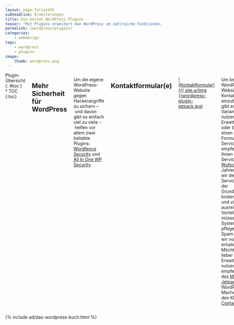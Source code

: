 ```yaml
---
layout: page-fullwidth
subheadline: Erweiterungen
title: Die besten WordPress Plugins
teaser: "Mit Plugins erweitert man WordPress um zahlreiche Funktionen. Phlow präsentiert die besten und professionellsten WordPress Plugins mit denen man WordPress ausbaut, pimpt und die Möglichkeiten seines Weblogs auf ein neues Level hebt."
permalink: /wordpress/plugins/
categories:
    - webdesign
tags:
    - wordpress
    - plugins
image:
    thumb: wordpress.png
---
```

<div class="row">
<div class="large-7 columns" markdown="1">

<div class="sans" markdown="1">
<div class="font-size-h4">Plugin-Übersicht</div>
{: #toc }
*  TOC
{:toc}
</div>

## Mehr Sicherheit für WordPress

Um die eigene WordPress-Website gegen Hackerangriffe zu sichern – und davon gibt es einfach viel zu viele – helfen vor allem zwei beliebte Plugins: [Wordfence Security][2] und [All In One WP Security][1]. 



## Kontaktformular(e)

[![Kontaktformular]({{ site.urlimg }}wordpress-plugin-jetpack.jpg)][6]

Um bei einer WordPress-Website ein Kontaktformular einzubauen, gibt es zwei Varianten: Sie nutzen eine Erweiterung oder bauen einen externen Formular-Service ein. Wir empfehlen Ihnen einen Service wie [Wufoo][4]. Seit Jahren nutzen wir den Service, der in der Grundvariante kostenlos ist und völlig ausreicht. Der Vorteil: Sie müssen das System nicht pflegen und Spam haben wir noch nie erhalten. Möchten Sie lieber eine Erweiterung nutzen, dann empfehlen wir das [Multiplugin Jetpack][6] der WordPress-Macher oder den Klassiker [Contact Form 7][5].



## Suchmaschinenoptimierung

[![Suchmaschinenoptimierung]({{ site.urlimg }}wordpress-plugin-seo.jpg)][3]

Die beste und beliebteste Erweiterung, um WordPress professinell für Suchmaschinen zu optimieren ist [WordPress SEO][3] des SEO-Experten Yoast. Das umfangreiche Plugin löst sämtliche Anforderungen für die Suchmaschinenoptimierung und erweitert den Editor für Beiträge und Seiten um wichtige Funktionen. Die Einstellungsmöglichkeiten sind superb, einfach und umfangreich. Das Plugin deckt nicht nur die schlichte Optimierung von Beiträgen und Seiten ab, sondern bietet unter anderem auch die automatische Generierung einer Sitemap, Facebook- und Google Plus-Optimierung, einen hervorragenden Editor für Beiträge und Seiten und zahlreiche weitere Möglichkeiten.



## Suchmaschinenoptimierung: Auto Tag Links

Das WordPress-Plugin [Auto Tag Links][16] verlinkt automatisch Tags in Beiträgen und trägt zur sinnvollen internen Verlinkung einer WordPress-Website bei. Damit das einfach zu handhabende Plugin seine Arbeit übernimmt, muss man ein paar wenige Einstellungen vornehmen. Dazu gehört zum Beispiel der Schwellenwert, ab welchem *Auto Tag Links* benutze Schlagwörter in Artikel automatisch verlinkt.

Das großartige an diesem Plugin ist es, dass es einem keine zusätzliche Arbeit beschert, sondern selbstständig im Hintergrund die Arbeit vornimmt.



## Suchmaschinenoptimierung: SEO Auto Linker

[SEO Auto Linker][17] ähnelt der Arbeitsweise von *Auto Tag Links*. Auch *SEO Auto Linker* arbeitet automatisch im Hintergrund. Im Gegensatz zum *Auto Tag Links*-Plugin muss man aber die Begriffe, die automatisch verlinkt werden sollen. Will man z.B., das ein Begriff wie *Twitter* innerhalb von Beiträgen automatisch mit einer Ziel-URL verlinkt wird, dann muss man diesen Filter über die Benutzeroberfläche des Plugins selbst anlegen. Während man mit *Auto Tag Links* nur intern Links setzen kann, automatisiert man mit *SEO Auto Linker* interne als auch externe Links.



## WordPress mit Caching-Plugin beschleunigen

[![Caching]({{ site.urlimg }}wordpress-plugin-caching.jpg)][7]

Mit jedem Webseitenaufruf arbeitet WordPress. Schließlich baut WordPress in der Regel jede Webseite dynamisch zusammen, bevor Sie im HTML-Format den Besucher erreicht. Steigen die Webseiten-Aufrufe, steigen die Anforderungen an WordPress, die Datenbank und den ackernden Server-Computer.

An dieser Stelle greifen Caching-Plugins WordPress unter die Arme. Fragen Besucher eine Webseite häufiger ab, speichern Caching-Plugins die jeweiligen Webseiten bereits als Datei auf dem Server. Sie fungieren als Pufferspeicher. Wird die Webseite erneut abgerufen, muss die Server-CPU nicht schwitzen und erneut die Datei zusammenbauen. Denn dank des Caching, muss lediglich die bereits gebaute Webseite auf dem Server oder Speicher gefunden losgeschickt werden.

[Caching][15] ist ein komplexes Feld. Und als Anfänger kann man schnell an der Komplexität der Materie scheitern. Daher empfiehlt sich für Anfänger die deutsche Erweiterung [Cachify][7] von Sergej Müller. Die Erweiterung beginnt nach wenigen Klicks ihre Arbeit und bietet eine [ausführliche deutsche Anleitung][18]. Flexibler und komplexer ist [W3 Total Cache][8], dafür jedoch noch um einiges mächtiger.




## WordPress-Datenbank optimieren und reparieren

Mit [WP-Optimize][11] optimiert man WordPress, indem Sie mit Hilfe der Erweiterung die Datenbank optimieren, unnötige Daten löschen und die Datenbank reparieren.



## Kaputte Links finden, reparieren und löschen

[![]({{ site.urlimg }}wordpress-broken_link_checker.png)][10]
{: .border-dotted }

Wächst eine Website, wächst mit ihr auch die Wahrscheinlickeit, dass sich ins Nirvana führende zerbrochene Links ausbreiten. Im besten Fall federt eine 404-Fehlerseiten irregeführte Besucher ab. Mit dem Linkchecker-Plugin für WordPress lässt man automatisch sein System nach kaputten Links durchsuchen. 

Auf Wunsch informiert das Plugin per Email über neue zerbrochene Links. Oder es das [Link-Checker-Plugin][10] zeigt zerbrochene Links im Dashboard an. Definitiv praktisch und unkompliziert. Auch die anschließende Bearbeitung der kaputten Links über das Admin-Panel des Link-Checker-Plugins.



## Baustellenschild oder Platzhalter-Webseite

[![Erweiterung für Baustellenschild]({{ site.urlimg }}wordpress-maintenance.jpg)][13]


Baut man seine Website auf oder um, will man nicht unbedingt immer, dass die Welt das mitbekommt. In einem solchen Falle helfen Erweiterungen, die für nicht eingeloggte Nutzer eine Platzhalter-Website anzeigen. Ein beliebtes Plugin unter den vielen Maintenance Mode-Erweiterungen ist [Maintenance][13]. Einmal aktiviert, können Sie eingeloggt die Website sehen und diese umbauen. Alle anderen sehen eine von Ihnen gestaltete Baustellen-Website.




## Noch mehr Erweiterungen

Suchen und Ersetzen in allen Beiträgen
:   [Search Regex][9]

Kommentare per Email abonnieren
:   [Subscribe To Comments Reloaded][12]


Podcasting Erweiterung
:   [Blubrry PowerPress Podcasting plugin][14]





 [1]: https://wordpress.org/plugins/all-in-one-wp-security-and-firewall/
 [2]: https://wordpress.org/plugins/wordfence/
 [3]: https://wordpress.org/plugins/wordpress-seo/
 [4]: http://www.wufoo.com/
 [5]: http://wordpress.org/extend/plugins/contact-form-7/
 [6]: https://wordpress.org/plugins/jetpack/
 [7]: https://wordpress.org/plugins/cachify/
 [8]: http://wordpress.org/extend/plugins/w3-total-cache/
 [9]: http://wordpress.org/extend/plugins/search-regex/
 [10]: http://wordpress.org/extend/plugins/broken-link-checker/
 [11]: http://wordpress.org/extend/plugins/wp-optimize/
 [12]: https://wordpress.org/plugins/subscribe-to-comments-reloaded/
 [13]: https://wordpress.org/plugins/maintenance/
 [14]: http://wordpress.org/extend/plugins/powerpress/
 [15]: http://de.wikipedia.org/wiki/Cache
 [16]: http://wordpress.org/plugins/auto-tag-links/
 [17]: http://wordpress.org/plugins/seo-auto-linker/
 [18]: http://playground.ebiene.de/cachify-wordpress-cache/
 [19]: #
 [20]: #

</div><!-- /.large-7 -->
<div class="large-5 columns" markdown="1">

{% include ad/das-wordpress-buch.html %}

</div><!-- /.large-5 -->
</div><!-- /.row -->


